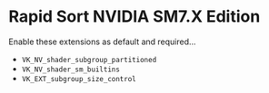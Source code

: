 # Rapid Sort NVIDIA SM7.X Edition

Enable these extensions as default and required...

- `VK_NV_shader_subgroup_partitioned`
- `VK_NV_shader_sm_builtins`
- `VK_EXT_subgroup_size_control`
